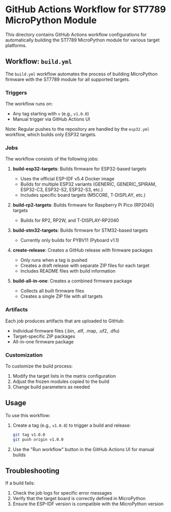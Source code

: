 # GitHub Actions Workflow for ST7789 MicroPython Module

This directory contains GitHub Actions workflow configurations for automatically building the ST7789 MicroPython module for various target platforms.

## Workflow: `build.yml`

The `build.yml` workflow automates the process of building MicroPython firmware with the ST7789 module for all supported targets.

### Triggers

The workflow runs on:
- Any tag starting with `v` (e.g., `v1.0.0`)
- Manual trigger via GitHub Actions UI

Note: Regular pushes to the repository are handled by the `esp32.yml` workflow, which builds only ESP32 targets.

### Jobs

The workflow consists of the following jobs:

1. **build-esp32-targets**: Builds firmware for ESP32-based targets
   - Uses the official ESP-IDF v5.4 Docker image
   - Builds for multiple ESP32 variants (GENERIC, GENERIC_SPIRAM, ESP32-C3, ESP32-S2, ESP32-S3, etc.)
   - Includes specific board targets (M5CORE, T-DISPLAY, etc.)

2. **build-rp2-targets**: Builds firmware for Raspberry Pi Pico (RP2040) targets
   - Builds for RP2, RP2W, and T-DISPLAY-RP2040

3. **build-stm32-targets**: Builds firmware for STM32-based targets
   - Currently only builds for PYBV11 (Pyboard v1.1)

4. **create-release**: Creates a GitHub release with firmware packages
   - Only runs when a tag is pushed
   - Creates a draft release with separate ZIP files for each target
   - Includes README files with build information

5. **build-all-in-one**: Creates a combined firmware package
   - Collects all built firmware files
   - Creates a single ZIP file with all targets

### Artifacts

Each job produces artifacts that are uploaded to GitHub:
- Individual firmware files (.bin, .elf, .map, .uf2, .dfu)
- Target-specific ZIP packages
- All-in-one firmware package

### Customization

To customize the build process:
1. Modify the target lists in the matrix configuration
2. Adjust the frozen modules copied to the build
3. Change build parameters as needed

## Usage

To use this workflow:

1. Create a tag (e.g., `v1.0.0`) to trigger a build and release:
   ```bash
   git tag v1.0.0
   git push origin v1.0.0
   ```
2. Use the "Run workflow" button in the GitHub Actions UI for manual builds

## Troubleshooting

If a build fails:
1. Check the job logs for specific error messages
2. Verify that the target board is correctly defined in MicroPython
3. Ensure the ESP-IDF version is compatible with the MicroPython version